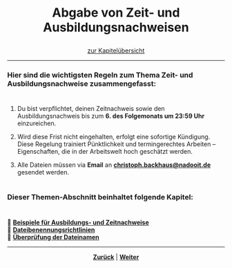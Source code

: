 # <p align="center">Abgabe von Zeit- und Ausbildungsnachweisen</p>

<p align="center">
<a href="#dieser-abschnitt-beinhaltet-folgende-kapitel">zur Kapitelübersicht</a>
</p>

---

### Hier sind die wichtigsten Regeln zum Thema Zeit- und Ausbildungsnachweise zusammengefasst:

#

1. Du bist verpflichtet, deinen Zeitnachweis sowie den Ausbildungsnachweis bis zum **6. des Folgemonats um 23:59 Uhr** einzureichen.

2. Wird diese Frist nicht eingehalten, erfolgt eine sofortige Kündigung.
   Diese Regelung trainiert Pünktlichkeit und termingerechtes Arbeiten – Eigenschaften, die in der Arbeitswelt hoch geschätzt werden.

3. Alle Dateien müssen via **Email** an [**christoph.backhaus@nadooit.de**](mailto:christoph.backhaus@nadooit.de) gesendet werden.

#

### Dieser Themen-Abschnitt beinhaltet folgende Kapitel:

#

🔹 [**Beispiele für Ausbildungs- und Zeitnachweise**](/docs/01-organisation/02-zeit_und_ausbildungsnachweise/01-beispiele/README.md) </br>
🔹 [**Dateibenennungsrichtlinien**](/docs/01-organisation/02-zeit_und_ausbildungsnachweise/02-dateibenennung/README.md) </br>
🔹 [**Überprüfung der Dateinamen**](/docs/01-organisation/02-zeit_und_ausbildungsnachweise/03-ueberpruefung/README.md) </br>

---

<p align="center">
<a href="/docs/01-organisation/01-zeiterfassung/01-launchpad-guide/README.md"><strong>Zurück</strong></a> | <a href="/docs/01-organisation/02-zeit_und_ausbildungsnachweise/01-beispiele/README.md"><strong>Weiter</strong></a>
</p>

